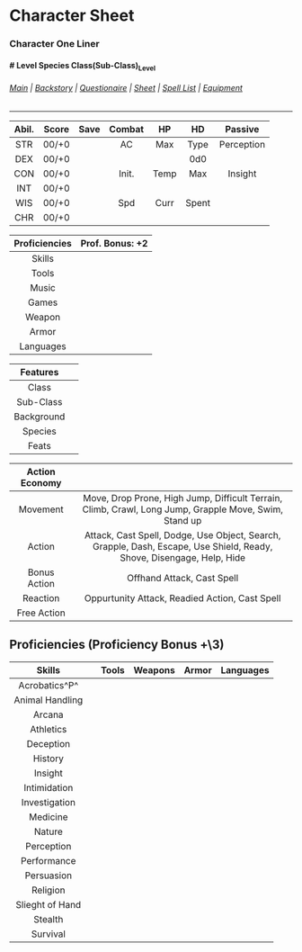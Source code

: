 # Character Sheet
### Character One Liner
#### \# Level Species Class(Sub-Class)<sub>Level</sub>
###### [Main](Character%20Main.md) | [Backstory](Character%20Backstory.md) | [Questionaire](Character%20Questionaire.md) | [Sheet](Character%20PC%20Sheet.md) | [Spell List](Character%20Spell%20List.md) | [Equipment](Character%20Equipment.md)
---

| Abil. | Score | Save | Combat | HP   | HD    | Passive    |
| :---: | :---: | :--: | :----: | :--: | :---: | :--------: |
| STR   | 00/+0 |      | AC     | Max  | Type  | Perception |  
| DEX   | 00/+0 |      |        |      | 0d0   |            |
| CON   | 00/+0 |      | Init.  | Temp | Max   | Insight    |
| INT   | 00/+0 |      |        |      |       |            |
| WIS   | 00/+0 |      | Spd    | Curr | Spent |            |
| CHR   | 00/+0 |      |        |      |       |            |

| Proficiencies | Prof. Bonus: +2 |
| :------------:| :-------------: |
| Skills        |                 |
| Tools         |                 |
| Music         |                 |
| Games         |                 |
| Weapon        |                 |
| Armor         |                 |
| Languages     |                 |

| Features   |      |
| :--------: | :--: |
| Class      |      |
| Sub-Class  |      |
| Background |      |
| Species    |      |
| Feats      |      |

| Action Economy |                                                                                                                       |
| :------------: | :-------------------------------------------------------------------------------------------------------------------: |
| Movement       | Move, Drop Prone, High Jump, Difficult Terrain, Climb, Crawl, Long Jump, Grapple Move, Swim, Stand up                 |
| Action         | Attack, Cast Spell, Dodge, Use Object, Search, Grapple, Dash, Escape, Use Shield, Ready, Shove, Disengage, Help, Hide |
| Bonus Action   | Offhand Attack, Cast Spell                                                                                            |
| Reaction       | Oppurtunity Attack, Readied Action, Cast Spell                                                                        |
| Free Action    |                                                                                                                       |

## Proficiencies (Proficiency Bonus +\3)

| Skills             |      | Tools | Weapons | Armor | Languages |
| :----------------: | :--: | :---: | :-----: | :---: | :-------: |
| Acrobatics^P^      |      |       |         |       |           |
| Animal Handling |      |       |         |       |           |
| Arcana          |      |       |         |       |           |
| Athletics       |      |       |         |       |           |
| Deception       |      |       |         |       |           |
| History         |      |       |         |       |           |
| Insight         |      |       |         |       |           |
| Intimidation    |      |       |         |       |           |
| Investigation   |      |       |         |       |           |
| Medicine        |      |       |         |       |           |
| Nature          |      |       |         |       |           |
| Perception      |      |       |         |       |           |
| Performance     |      |       |         |       |           |
| Persuasion      |      |       |         |       |           |
| Religion        |      |       |         |       |           |
| Slieght of Hand |      |       |         |       |           |
| Stealth         |      |       |         |       |           |
| Survival        |      |       |         |       |           |
